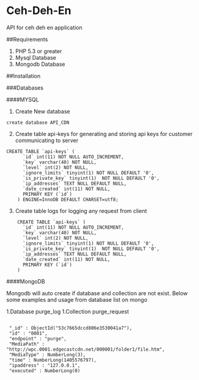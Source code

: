 # Ceh-Deh-En
API for ceh deh en application 


##Requirements
1. PHP 5.3 or greater
2. Mysql Database
3. Mongodb Database


##Installation

###Databases

####MYSQL

1. Create New database
```
create database API_CDN
```
2. Create table api-keys for generating and storing api keys for customer communicating to server
```
CREATE TABLE `api-keys` (
	  `id` int(11) NOT NULL AUTO_INCREMENT,
	  `key` varchar(40) NOT NULL,
	  `level` int(2) NOT NULL,
	  `ignore_limits` tinyint(1) NOT NULL DEFAULT '0',
	  `is_private_key` tinyint(1)  NOT NULL DEFAULT '0',
	  `ip_addresses` TEXT NULL DEFAULT NULL,
	  `date_created` int(11) NOT NULL,
	  PRIMARY KEY (`id`)
	) ENGINE=InnoDB DEFAULT CHARSET=utf8;
```

3. Create table logs for logging any request from client
```
	CREATE TABLE `api-keys` (
	  `id` int(11) NOT NULL AUTO_INCREMENT,
	  `key` varchar(40) NOT NULL,
	  `level` int(2) NOT NULL,
	  `ignore_limits` tinyint(1) NOT NULL DEFAULT '0',
	  `is_private_key` tinyint(1)  NOT NULL DEFAULT '0',
	  `ip_addresses` TEXT NULL DEFAULT NULL,
	  `date_created` int(11) NOT NULL,
	  PRIMARY KEY (`id`)
	) 
```


####MongoDB

Mongodb will auto create if database and collection are not exist. Below some examples and usage from database list on mongo

1.Database purge_log 
   1.Collection purge_request
   ```
   
	"_id" : ObjectId("53c7665dccd806e3530041a7"),
	"id" : "0001",
	"endpoint" : "purge",
	"MediaPath" : "http://wpc.0001.edgecastcdn.net/000001/folder1/file.htm",
	"MediaType" : NumberLong(3),
	"time" : NumberLong(1405576797),
	"ipaddress" : "127.0.0.1",
	"executed" : NumberLong(0)
   ```


